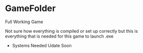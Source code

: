 # GameFolder
Full Working Game

Not sure how everything is compiled or set up correctly but this is everything that is needed for this game to launch .exe

 - Systems Needed Udate Soon 
